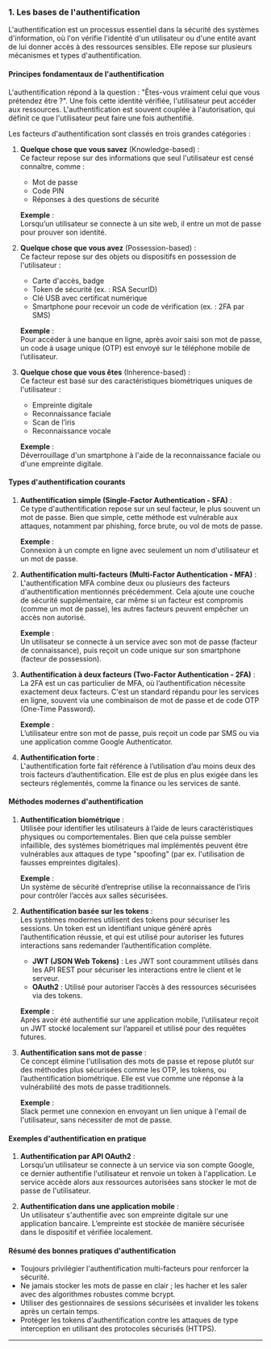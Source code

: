 ### 1. **Les bases de l'authentification**

L'authentification est un processus essentiel dans la sécurité des systèmes d'information, où l'on vérifie l'identité d'un utilisateur ou d'une entité avant de lui donner accès à des ressources sensibles. Elle repose sur plusieurs mécanismes et types d'authentification.

#### **Principes fondamentaux de l'authentification**
L'authentification répond à la question : "Êtes-vous vraiment celui que vous prétendez être ?". Une fois cette identité vérifiée, l'utilisateur peut accéder aux ressources. L'authentification est souvent couplée à l'autorisation, qui définit ce que l'utilisateur peut faire une fois authentifié.

Les facteurs d'authentification sont classés en trois grandes catégories :

1. **Quelque chose que vous savez** (Knowledge-based) :  
   Ce facteur repose sur des informations que seul l'utilisateur est censé connaître, comme :
   - Mot de passe
   - Code PIN
   - Réponses à des questions de sécurité

   **Exemple** :  
   Lorsqu’un utilisateur se connecte à un site web, il entre un mot de passe pour prouver son identité.

2. **Quelque chose que vous avez** (Possession-based) :  
   Ce facteur repose sur des objets ou dispositifs en possession de l'utilisateur :
   - Carte d'accès, badge
   - Token de sécurité (ex. : RSA SecurID)
   - Clé USB avec certificat numérique
   - Smartphone pour recevoir un code de vérification (ex. : 2FA par SMS)

   **Exemple** :  
   Pour accéder à une banque en ligne, après avoir saisi son mot de passe, un code à usage unique (OTP) est envoyé sur le téléphone mobile de l’utilisateur.

3. **Quelque chose que vous êtes** (Inherence-based) :  
   Ce facteur est basé sur des caractéristiques biométriques uniques de l'utilisateur :
   - Empreinte digitale
   - Reconnaissance faciale
   - Scan de l’iris
   - Reconnaissance vocale

   **Exemple** :  
   Déverrouillage d'un smartphone à l'aide de la reconnaissance faciale ou d'une empreinte digitale.

#### **Types d'authentification courants**
1. **Authentification simple (Single-Factor Authentication - SFA)** :  
   Ce type d'authentification repose sur un seul facteur, le plus souvent un mot de passe. Bien que simple, cette méthode est vulnérable aux attaques, notamment par phishing, force brute, ou vol de mots de passe.

   **Exemple** :  
   Connexion à un compte en ligne avec seulement un nom d'utilisateur et un mot de passe.

2. **Authentification multi-facteurs (Multi-Factor Authentication - MFA)** :  
   L'authentification MFA combine deux ou plusieurs des facteurs d'authentification mentionnés précédemment. Cela ajoute une couche de sécurité supplémentaire, car même si un facteur est compromis (comme un mot de passe), les autres facteurs peuvent empêcher un accès non autorisé.

   **Exemple** :  
   Un utilisateur se connecte à un service avec son mot de passe (facteur de connaissance), puis reçoit un code unique sur son smartphone (facteur de possession).

3. **Authentification à deux facteurs (Two-Factor Authentication - 2FA)** :  
   La 2FA est un cas particulier de MFA, où l’authentification nécessite exactement deux facteurs. C'est un standard répandu pour les services en ligne, souvent via une combinaison de mot de passe et de code OTP (One-Time Password).

   **Exemple** :  
   L’utilisateur entre son mot de passe, puis reçoit un code par SMS ou via une application comme Google Authenticator.

4. **Authentification forte** :  
   L'authentification forte fait référence à l’utilisation d’au moins deux des trois facteurs d’authentification. Elle est de plus en plus exigée dans les secteurs réglementés, comme la finance ou les services de santé.

#### **Méthodes modernes d'authentification**
1. **Authentification biométrique** :  
   Utilisée pour identifier les utilisateurs à l’aide de leurs caractéristiques physiques ou comportementales. Bien que cela puisse sembler infaillible, des systèmes biométriques mal implémentés peuvent être vulnérables aux attaques de type "spoofing" (par ex. l'utilisation de fausses empreintes digitales).

   **Exemple** :  
   Un système de sécurité d’entreprise utilise la reconnaissance de l’iris pour contrôler l’accès aux salles sécurisées.

2. **Authentification basée sur les tokens** :  
   Les systèmes modernes utilisent des tokens pour sécuriser les sessions. Un token est un identifiant unique généré après l’authentification réussie, et qui est utilisé pour autoriser les futures interactions sans redemander l’authentification complète.

   - **JWT (JSON Web Tokens)** : Les JWT sont couramment utilisés dans les API REST pour sécuriser les interactions entre le client et le serveur.
   - **OAuth2** : Utilisé pour autoriser l’accès à des ressources sécurisées via des tokens.

   **Exemple** :  
   Après avoir été authentifié sur une application mobile, l’utilisateur reçoit un JWT stocké localement sur l’appareil et utilisé pour des requêtes futures.

3. **Authentification sans mot de passe** :  
   Ce concept élimine l'utilisation des mots de passe et repose plutôt sur des méthodes plus sécurisées comme les OTP, les tokens, ou l’authentification biométrique. Elle est vue comme une réponse à la vulnérabilité des mots de passe traditionnels.

   **Exemple** :  
   Slack permet une connexion en envoyant un lien unique à l'email de l'utilisateur, sans nécessiter de mot de passe.

#### **Exemples d'authentification en pratique**
1. **Authentification par API OAuth2** :  
   Lorsqu’un utilisateur se connecte à un service via son compte Google, ce dernier authentifie l'utilisateur et renvoie un token à l'application. Le service accède alors aux ressources autorisées sans stocker le mot de passe de l'utilisateur.

2. **Authentification dans une application mobile** :  
   Un utilisateur s'authentifie avec son empreinte digitale sur une application bancaire. L’empreinte est stockée de manière sécurisée dans le dispositif et vérifiée localement.

#### **Résumé des bonnes pratiques d'authentification**
- Toujours privilégier l'authentification multi-facteurs pour renforcer la sécurité.
- Ne jamais stocker les mots de passe en clair ; les hacher et les saler avec des algorithmes robustes comme bcrypt.
- Utiliser des gestionnaires de sessions sécurisées et invalider les tokens après un certain temps.
- Protéger les tokens d'authentification contre les attaques de type interception en utilisant des protocoles sécurisés (HTTPS).

---
